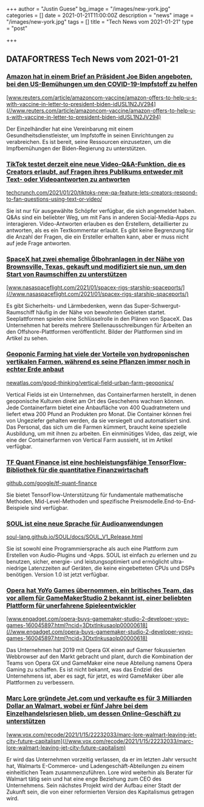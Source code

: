 +++
author = "Justin Guese"
bg_image = "/images/new-york.jpg"
categories = []
date = 2021-01-21T11:00:00Z
description = "news"
image = "/images/new-york.jpg"
tags = []
title = "Tech News vom 2021-01-21"
type = "post"

+++

        
## DATAFORTRESS Tech News vom 2021-01-21





### [Amazon hat in einem Brief an Präsident Joe Biden angeboten, bei den US-Bemühungen um den COVID-19-Impfstoff zu helfen](//www.reuters.com/article/amazoncom-vaccine/amazon-offers-to-help-u-s-with-vaccine-in-letter-to-president-biden-idUSL1N2JV294)


[www.reuters.com/article/amazoncom-vaccine/amazon-offers-to-help-u-s-with-vaccine-in-letter-to-president-biden-idUSL1N2JV294](//www.reuters.com/article/amazoncom-vaccine/amazon-offers-to-help-u-s-with-vaccine-in-letter-to-president-biden-idUSL1N2JV294)


Der Einzelhändler hat eine Vereinbarung mit einem Gesundheitsdienstleister, um Impfstoffe in seinen Einrichtungen zu verabreichen. Es ist bereit, seine Ressourcen einzusetzen, um die Impfbemühungen der Biden-Regierung zu unterstützen.


### [TikTok testet derzeit eine neue Video-Q&A-Funktion, die es Creators erlaubt, auf Fragen ihres Publikums entweder mit Text- oder Videoantworten zu antworten](//techcrunch.com/2021/01/20/tiktoks-new-qa-feature-lets-creators-respond-to-fan-questions-using-text-or-video/)


[techcrunch.com/2021/01/20/tiktoks-new-qa-feature-lets-creators-respond-to-fan-questions-using-text-or-video/](//techcrunch.com/2021/01/20/tiktoks-new-qa-feature-lets-creators-respond-to-fan-questions-using-text-or-video/)


Sie ist nur für ausgewählte Schöpfer verfügbar, die sich angemeldet haben. Q&As sind ein beliebter Weg, um mit Fans in anderen Social-Media-Apps zu interagieren. Video-Antworten erlauben es den Erstellern, detaillierter zu antworten, als es ein Textkommentar erlaubt. Es gibt keine Begrenzung für die Anzahl der Fragen, die ein Ersteller erhalten kann, aber er muss nicht auf jede Frage antworten.


### [SpaceX hat zwei ehemalige Ölbohranlagen in der Nähe von Brownsville, Texas, gekauft und modifiziert sie nun, um den Start von Raumschiffen zu unterstützen](//www.nasaspaceflight.com/2021/01/spacex-rigs-starship-spaceports/)


[www.nasaspaceflight.com/2021/01/spacex-rigs-starship-spaceports/](//www.nasaspaceflight.com/2021/01/spacex-rigs-starship-spaceports/)


Es gibt Sicherheits- und Lärmbedenken, wenn das Super-Schwergut-Raumschiff häufig in der Nähe von bewohnten Gebieten startet. Seeplattformen spielen eine Schlüsselrolle in den Plänen von SpaceX. Das Unternehmen hat bereits mehrere Stellenausschreibungen für Arbeiten an den Offshore-Plattformen veröffentlicht. Bilder der Plattformen sind im Artikel zu sehen.


### [Geoponic Farming hat viele der Vorteile von hydroponischen vertikalen Farmen, während es seine Pflanzen immer noch in echter Erde anbaut](//newatlas.com/good-thinking/vertical-field-urban-farm-geoponics/)


[newatlas.com/good-thinking/vertical-field-urban-farm-geoponics/](//newatlas.com/good-thinking/vertical-field-urban-farm-geoponics/)


Vertical Fields ist ein Unternehmen, das Containerfarmen herstellt, in denen geoponische Kulturen direkt am Ort des Geschehens wachsen können. Jede Containerfarm bietet eine Anbaufläche von 400 Quadratmetern und liefert etwa 200 Pfund an Produkten pro Monat. Die Container können frei von Ungeziefer gehalten werden, da sie versiegelt und automatisiert sind. Das Personal, das sich um die Farmen kümmert, braucht keine spezielle Ausbildung, um mit ihnen zu arbeiten. Ein einminütiges Video, das zeigt, wie eine der Containerfarmen von Vertical Farm aussieht, ist im Artikel verfügbar.


### [TF Quant Finance ist eine hochleistungsfähige TensorFlow-Bibliothek für die quantitative Finanzwirtschaft](//github.com/google/tf-quant-finance)


[github.com/google/tf-quant-finance](//github.com/google/tf-quant-finance)


Sie bietet TensorFlow-Unterstützung für fundamentale mathematische Methoden, Mid-Level-Methoden und spezifische Preismodelle.End-to-End-Beispiele sind verfügbar.


### [SOUL ist eine neue Sprache für Audioanwendungen](//soul-lang.github.io/SOUL/docs/SOUL_V1_Release.html)


[soul-lang.github.io/SOUL/docs/SOUL_V1_Release.html](//soul-lang.github.io/SOUL/docs/SOUL_V1_Release.html)


Sie ist sowohl eine Programmiersprache als auch eine Plattform zum Erstellen von Audio-Plugins und -Apps. SOUL ist einfach zu erlernen und zu benutzen, sicher, energie- und leistungsoptimiert und ermöglicht ultra-niedrige Latenzzeiten auf Geräten, die keine eingebetteten CPUs und DSPs benötigen. Version 1.0 ist jetzt verfügbar.


### [Opera hat YoYo Games übernommen, ein britisches Team, das vor allem für GameMakerStudio 2 bekannt ist, einer beliebten Plattform für unerfahrene Spieleentwickler](//www.engadget.com/opera-buys-gamemaker-studio-2-developer-yoyo-games-160045897.html?ncid=3Dtxtlnkusaolp00000618)


[www.engadget.com/opera-buys-gamemaker-studio-2-developer-yoyo-games-160045897.html?ncid=3Dtxtlnkusaolp00000618](//www.engadget.com/opera-buys-gamemaker-studio-2-developer-yoyo-games-160045897.html?ncid=3Dtxtlnkusaolp00000618)


Das Unternehmen hat 2019 mit Opera GX einen auf Gamer fokussierten Webbrowser auf den Markt gebracht und plant, durch die Kombination der Teams von Opera GX und GameMaker eine neue Abteilung namens Opera Gaming zu schaffen. Es ist nicht bekannt, was das Endziel des Unternehmens ist, aber es sagt, für jetzt, es wird GameMaker über alle Plattformen zu verbessern.


### [Marc Lore gründete Jet.com und verkaufte es für 3 Milliarden Dollar an Walmart, wobei er fünf Jahre bei dem Einzelhandelsriesen blieb, um dessen Online-Geschäft zu unterstützen](//www.vox.com/recode/2021/1/15/22232033/marc-lore-walmart-leaving-jet-city-future-capitalism)


[www.vox.com/recode/2021/1/15/22232033/marc-lore-walmart-leaving-jet-city-future-capitalism](//www.vox.com/recode/2021/1/15/22232033/marc-lore-walmart-leaving-jet-city-future-capitalism)


Er wird das Unternehmen vorzeitig verlassen, da er im letzten Jahr versucht hat, Walmarts E-Commerce- und Ladengeschäft-Abteilungen zu einem einheitlichen Team zusammenzuführen. Lore wird weiterhin als Berater für Walmart tätig sein und hat eine enge Beziehung zum CEO des Unternehmens. Sein nächstes Projekt wird der Aufbau einer Stadt der Zukunft sein, die von einer reformierten Version des Kapitalismus getragen wird.